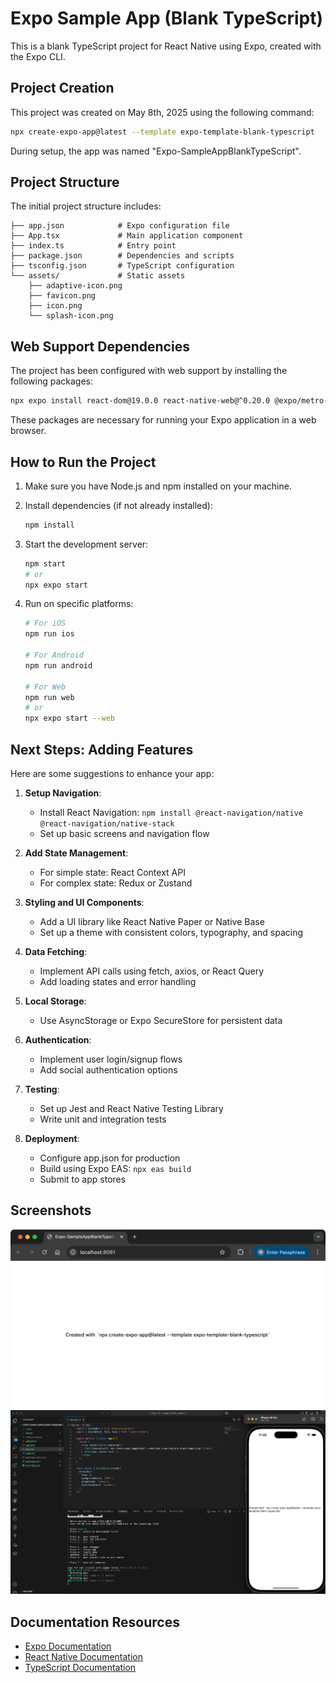 # Expo Sample App (Blank TypeScript)

This is a blank TypeScript project for React Native using Expo, created with the Expo CLI.

## Project Creation

This project was created on May 8th, 2025 using the following command:

```bash
npx create-expo-app@latest --template expo-template-blank-typescript
```

During setup, the app was named "Expo-SampleAppBlankTypeScript".

## Project Structure

The initial project structure includes:

```
├── app.json            # Expo configuration file
├── App.tsx             # Main application component
├── index.ts            # Entry point
├── package.json        # Dependencies and scripts
├── tsconfig.json       # TypeScript configuration
└── assets/             # Static assets
    ├── adaptive-icon.png
    ├── favicon.png
    ├── icon.png
    └── splash-icon.png
```

## Web Support Dependencies

The project has been configured with web support by installing the following packages:

```bash
npx expo install react-dom@19.0.0 react-native-web@^0.20.0 @expo/metro-runtime@~5.0.4
```

These packages are necessary for running your Expo application in a web browser.

## How to Run the Project

1. Make sure you have Node.js and npm installed on your machine.

2. Install dependencies (if not already installed):
   ```bash
   npm install
   ```

3. Start the development server:
   ```bash
   npm start
   # or
   npx expo start
   ```

4. Run on specific platforms:
   ```bash
   # For iOS
   npm run ios
   
   # For Android
   npm run android
   
   # For Web
   npm run web
   # or
   npx expo start --web
   ```

## Next Steps: Adding Features

Here are some suggestions to enhance your app:

1. **Setup Navigation**:
   - Install React Navigation: `npm install @react-navigation/native @react-navigation/native-stack`
   - Set up basic screens and navigation flow

2. **Add State Management**:
   - For simple state: React Context API
   - For complex state: Redux or Zustand

3. **Styling and UI Components**:
   - Add a UI library like React Native Paper or Native Base
   - Set up a theme with consistent colors, typography, and spacing

4. **Data Fetching**:
   - Implement API calls using fetch, axios, or React Query
   - Add loading states and error handling

5. **Local Storage**:
   - Use AsyncStorage or Expo SecureStore for persistent data

6. **Authentication**:
   - Implement user login/signup flows
   - Add social authentication options

7. **Testing**:
   - Set up Jest and React Native Testing Library
   - Write unit and integration tests

8. **Deployment**:
   - Configure app.json for production
   - Build using Expo EAS: `npx eas build`
   - Submit to app stores

## Screenshots

![Expo Blank TypeScript Web](Expo-Blank-TypeScrtip-Web.png)
![Expo Blank TypeScript iOS](Expo-Blank-TypeScript-iOS.png)

## Documentation Resources

- [Expo Documentation](https://docs.expo.dev/)
- [React Native Documentation](https://reactnative.dev/docs/getting-started)
- [TypeScript Documentation](https://www.typescriptlang.org/docs/)
